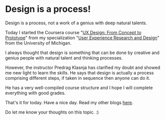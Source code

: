 # Design is a process!

Design is a process, not a work of a genius with deep natural talents.

Today I started the Coursera course "[UX Design: From Concept to Prototype](https://www.coursera.org/learn/ux-design-concept-wireframe/home/welcome)" from my specialization "[User Experience Research and Design](https://www.coursera.org/specializations/michiganux)" from the University of Michigan.

I always thought that design is something that can be done by creative and genius people with natural talent and thinking processes.

However, the instructor Predrag Klasnja has clarified my doubt and showed me new light to learn the skills. He says that design is actually a process comprising different steps, if taken in sequence then anyone can do it.

He has a very well-compiled course structure and I hope I will complete everything with good grades.

That's it for today. Have a nice day. Read my other blogs [here](http://taditdash.co.in/blogs/).

Do let me know your thoughts on this topic. :)